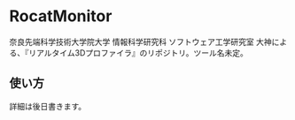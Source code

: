 ﻿# RocatMonitor
奈良先端科学技術大学院大学 情報科学研究科 ソフトウェア工学研究室 大神による、『リアルタイム3Dプロファイラ』のリポジトリ。ツール名未定。

## 使い方
詳細は後日書きます。
